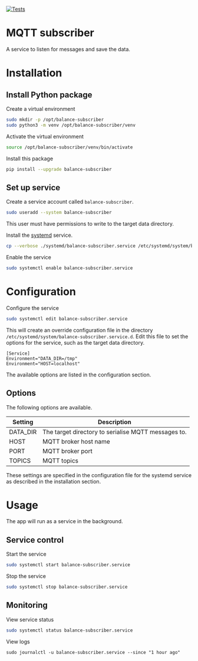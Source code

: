 [![Tests](https://github.com/IoT-balance-project/balance-mqtt-subscriber/actions/workflows/test.yaml/badge.svg)](https://github.com/IoT-balance-project/balance-mqtt-subscriber/actions/workflows/test.yaml)

# MQTT subscriber

A service to listen for messages and save the data.

# Installation

## Install Python package

Create a virtual environment

```bash
sudo mkdir -p /opt/balance-subscriber
sudo python3 -m venv /opt/balance-subscriber/venv
```

Activate the virtual environment

```bash
source /opt/balance-subscriber/venv/bin/activate
```

Install this package

```bash
pip install --upgrade balance-subscriber
```

## Set up service

Create a service account called `balance-subscriber`.

```bash
sudo useradd --system balance-subscriber
```

This user must have permissions to write to the target data directory.

Install the [systemd](https://systemd.io/) service.

```bash
cp --verbose ./systemd/balance-subscriber.service /etc/systemd/system/balance-subscriber.service
```

Enable the service

```bash
sudo systemctl enable balance-subscriber.service
```

# Configuration

Configure the service

```bash
sudo systemctl edit balance-subscriber.service
```

This will create an override configuration file in the directory `/etc/systemd/system/balance-subscriber.service.d`.
Edit this file to set the options for the service, such as the target data directory.

```unit file (systemd)
[Service]
Environment="DATA_DIR=/tmp"
Environment="HOST=localhost"
```

The available options are listed in the configuration section.

## Options

The following options are available.

| Setting  | Description                                         |
|----------|-----------------------------------------------------|
| DATA_DIR | The target directory to serialise MQTT messages to. |
| HOST     | MQTT broker host name                               |
| PORT     | MQTT broker port                                    |
| TOPICS   | MQTT topics                                         |

These settings are specified in the configuration file for the systemd service as described in the installation section.

# Usage

The app will run as a service in the background.

## Service control

Start the service

```bash
sudo systemctl start balance-subscriber.service
```

Stop the service

```bash
sudo systemctl stop balance-subscriber.service
```

## Monitoring

View service status

```bash
sudo systemctl status balance-subscriber.service
```

View logs

```
sudo journalctl -u balance-subscriber.service --since "1 hour ago"
```
